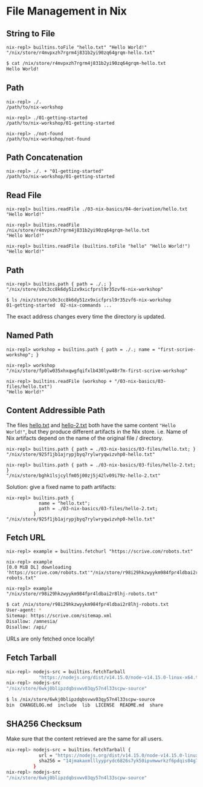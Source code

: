 # File Management in Nix

## String to File

```
nix-repl> builtins.toFile "hello.txt" "Hello World!"
"/nix/store/r4mvpxzh7rgrm4j831b2yi90zq64grqm-hello.txt"
```

```bash
$ cat /nix/store/r4mvpxzh7rgrm4j831b2yi90zq64grqm-hello.txt
Hello World!
```

## Path

```
nix-repl> ./.
/path/to/nix-workshop

nix-repl> ./01-getting-started
/path/to/nix-workshop/01-getting-started

nix-repl> ./not-found
/path/to/nix-workshop/not-found
```

## Path Concatenation

```
nix-repl> ./. + "01-getting-started"
/path/to/nix-workshop/01-getting-started
```

## Read File

```
nix-repl> builtins.readFile ./03-nix-basics/04-derivation/hello.txt
"Hello World!"

nix-repl> builtins.readFile /nix/store/r4mvpxzh7rgrm4j831b2yi90zq64grqm-hello.txt
"Hello World!"

nix-repl> builtins.readFile (builtins.toFile "hello" "Hello World!")
"Hello World!"
```

## Path

```
nix-repl> builtins.path { path = ./.; }
"/nix/store/s0c3cc8k6dy51zx9xicfprsl9r35zvf6-nix-workshop"
```

```
$ ls /nix/store/s0c3cc8k6dy51zx9xicfprsl9r35zvf6-nix-workshop
01-getting-started  02-nix-commands ...
```

The exact address changes every time the directory is updated.

## Named Path

```
nix-repl> workshop = builtins.path { path = ./.; name = "first-scrive-workshop"; }

nix-repl> workshop
"/nix/store/fp0lw035xhxqwgfqifxlb430lyw48r7m-first-scrive-workshop"

nix-repl> builtins.readFile (workshop + "/03-nix-basics/03-files/hello.txt")
"Hello World!"
```

## Content Addressible Path

The files [hello.txt](03-files/hello.txt) and [hello-2.txt](03-files/hello-2.txt)
both have the same content `"Hello World!"`, but they produce different artifacts
in the Nix store. i.e. Name of Nix artifacts depend on the name of the original
file / directory.

```
nix-repl> builtins.path { path = ./03-nix-basics/03-files/hello.txt; }
"/nix/store/925f1jb1ajrypjbyq7rylwryqwizvhp0-hello.txt"

nix-repl> builtins.path { path = ./03-nix-basics/03-files/hello-2.txt; }
"/nix/store/bghk1lsjcylfm05j00zj5j42lv09i79z-hello-2.txt"
```

Solution: give a fixed name to path artifacts:

```
nix-repl> builtins.path {
            name = "hello.txt";
            path = ./03-nix-basics/03-files/hello-2.txt;
          }
"/nix/store/925f1jb1ajrypjbyq7rylwryqwizvhp0-hello.txt"
```


## Fetch URL

```
nix-repl> example = builtins.fetchurl "https://scrive.com/robots.txt"

nix-repl> example
[0.0 MiB DL] downloading 'https://scrive.com/robots.txt'"/nix/store/r98i29hkzwyykm984fpr4ldbai2r8lhj-robots.txt"

nix-repl> example
"/nix/store/r98i29hkzwyykm984fpr4ldbai2r8lhj-robots.txt"
```

```bash
$ cat /nix/store/r98i29hkzwyykm984fpr4ldbai2r8lhj-robots.txt
User-agent: *
Sitemap: https://scrive.com/sitemap.xml
Disallow: /amnesia/
Disallow: /api/
```

URLs are only fetched once locally!

## Fetch Tarball

```bash
nix-repl> nodejs-src = builtins.fetchTarball
            "https://nodejs.org/dist/v14.15.0/node-v14.15.0-linux-x64.tar.xz"
nix-repl> nodejs-src
"/nix/store/6wkj0blipzdqbsvwv03qy57n4l33scpw-source"
```

```bash
$ ls /nix/store/6wkj0blipzdqbsvwv03qy57n4l33scpw-source
bin  CHANGELOG.md  include  lib  LICENSE  README.md  share
```

## SHA256 Checksum

Make sure that the content retrieved are the same for all users.

```bash
nix-repl> nodejs-src = builtins.fetchTarball {
            url = "https://nodejs.org/dist/v14.15.0/node-v14.15.0-linux-x64.tar.xz";
            sha256 = "14jmakaxmlllyyprydc6826s7yk50ipvmwwrkzf6pdqis04g7a9v";
          }
nix-repl> nodejs-src
"/nix/store/6wkj0blipzdqbsvwv03qy57n4l33scpw-source"
```
